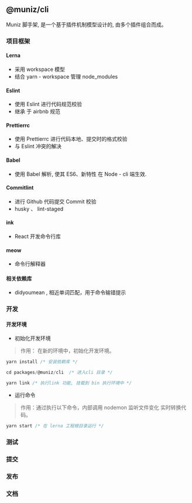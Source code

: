 ## @muniz/cli

Muniz 脚手架, 是一个基于插件机制模型设计的, 由多个插件组合而成。

### 项目框架

#### Lerna

- 采用 workspace 模型
- 结合 yarn - workspace 管理 node_modules

#### Eslint

- 使用 Eslint 进行代码规范校验
- 继承 于 airbnb 规范

#### Prettierrc

- 使用 Prettierrc 进行代码本地、提交时的格式校验
- 与 Eslint 冲突的解决

#### Babel

- 使用 Babel 解析, 使其 ES6、新特性 在 Node - cli 端生效.

#### Commitlint

- 进行 Github 代码提交 Commit 校验
- husky 、 lint-staged

#### ink

- React 开发命令行库

#### meow

- 命令行解释器

#### 相关依赖库

- didyoumean , 相近单词匹配，用于命令输错提示

### 开发

#### 开发环境

- 初始化开发环境

> 作用： 在新的环境中，初始化开发环境。

```js
yarn install /* 安装依赖库 */

cd packages/@muniz/cli  /* 进入cli 目录 */

yarn link /* 执行link 功能, 挂载到 bin 执行环境中 */
```

- 运行命令

> 作用：通过执行以下命令，内部调用 nodemon 监听文件变化 实时转换代码。

```js
yarn start /* 在 lerna 工程根目录运行 */
```

### 测试

### 提交

### 发布

### 文档
